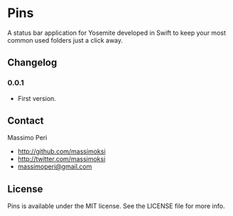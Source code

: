 # Pins

A status bar application for Yosemite developed in Swift to keep your most common used folders just a click away.

## Changelog

### 0.0.1
- First version.

## Contact

Massimo Peri

- http://github.com/massimoksi
- http://twitter.com/massimoksi
- massimoperi@gmail.com

## License

Pins is available under the MIT license. See the LICENSE file for more info.
